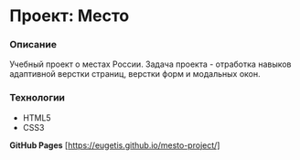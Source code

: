 # Проект: Место

### Описание
Учебный проект о местах России. Задача проекта - отработка навыков адаптивной верстки страниц, верстки форм и модальных окон.

### Технологии
* HTML5
* CSS3

**GitHub Pages**
[https://eugetis.github.io/mesto-project/]